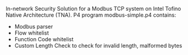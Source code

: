 In-network Security Solution for a Modbus TCP system on Intel Tofino Native Architecture (TNA).
P4 program modbus-simple.p4 contains:

- Modbus parser
- Flow whitelist
- Function Code whitelist
- Custom Length Check to check for invalid length, malformed bytes
